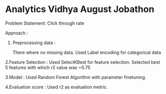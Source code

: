 # Analytics Vidhya August Jobathon 

Problem Statement: Click through rate 

Approach :

1. Preprocessing data :

     There where no missing data.
     Used Label encoding for categorical data

2.Feature Selection :
    Used SelectKBest  for feature selection.
    Selected best 5 features with which r2 value was ~0.75

3.Model :
   Used Random Forest Algorithm  with parameter finetuning.

4.Evaluation score :
   Used r2 as evaluation metric. 

